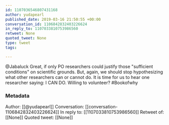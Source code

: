 ```yaml
---
id: 1107036546807431168
author: yudapearl
published_date: 2019-03-16 21:50:55 +00:00
conversation_id: 1106842832403226624
in_reply_to: 1107033810753986560
retweet: None
quoted_tweet: None
type: tweet
tags:

---
```


@Jabaluck Great, if only PO researchers could justify those "sufficient conditions" on scientific grounds. But, again, we should stop hypothesizing what other researchers can or cannot do. It is time for us to hear one researcher saying: I CAN DO. Willing to volunteer? #Bookofwhy

### Metadata

Author: [[@yudapearl]]
Conversation: [[conversation-1106842832403226624]]
In reply to: [[1107033810753986560]]
Retweet of: [[None]]
Quoted tweet: [[None]]

